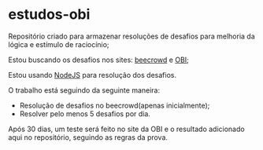 # estudos-obi

Repositório criado para armazenar resoluções de desafios para melhoria da lógica e estímulo de raciocínio;

Estou buscando os desafios nos sites: [beecrowd](https://beecrowd.com.br/) e [OBI](https://olimpiada.ic.unicamp.br/);

Estou usando [NodeJS](https://nodejs.org/en) para resolução dos desafios.

O trabalho está seguindo da seguinte maneira:
- Resolução de desafios no beecrowd(apenas inicialmente);
- Resolver pelo menos 5 desafios por dia.

Após 30 dias, um teste será feito no site da OBI e o resultado adicionado aqui no repositório, seguindo as regras da prova.
